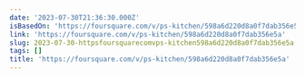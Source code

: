 ```yaml
---
date: '2023-07-30T21:36:30.000Z'
isBasedOn: 'https://foursquare.com/v/ps-kitchen/598a6d220d8a0f7dab356e5a'
link: 'https://foursquare.com/v/ps-kitchen/598a6d220d8a0f7dab356e5a'
slug: 2023-07-30-httpsfoursquarecomvps-kitchen598a6d220d8a0f7dab356e5a
tags: []
title: 'https://foursquare.com/v/ps-kitchen/598a6d220d8a0f7dab356e5a'
---
```


